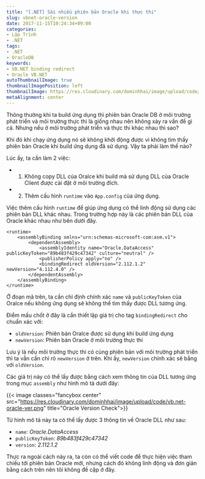 ```yaml
---
title: "[.NET] Sài nhiều phiên bản Oracle khi thực thi"
slug: vbnet-oracle-version
date: 2017-11-15T10:24:34+09:00
categories:
- Lập Trình
- .NET
tags:
- .NET
- OracleDB
keywords:
- VB.NET binding redirect
- Oracle VB.NET
autoThumbnailImage: true
thumbnailImagePosition: left
thumbnailImage: https://res.cloudinary.com/dominhhai/image/upload/code/vb.net.jpg
metaAlignment: center
---
```

Thông thường khi ta build ứng dụng thì phiên bản Oracle DB ở môi trường phát triển và môi trường thực thi là giống nhau nên không xảy ra vấn đề gì cả. Nhưng nếu ở môi trường phát triển và thực thi khác nhau thì sao?
<!--more-->

Khi đó khi chạy ứng dụng nó sẽ không khởi động được vì không tìm thấy phiên bản Oracle khi build ứng dụng đã sử dụng. Vậy ta phải làm thế nào?

Lúc ấy, ta cần làm 2 việc:

* 1. Không copy DLL của Oralce khi build mà sử dụng DLL của Oracle Client được cài đặt ở môi trường đích.
* 2. Thêm cấu hình `runtime` vào `App.config` của ứng dụng.

Việc thêm cấu hình `runtime` để giúp ứng dụng có thể linh động sử dụng các phiên bản DLL khác nhau. Trong trường hợp này là các phiên bản DLL của Oracle khác nhau như bên dưới đây.

```
<runtime>
	<assemblyBinding xmlns="urn:schemas-microsoft-com:asm.v1">
		<dependentAssembly>
			<assemblyIdentity name="Oracle.DataAccess" publicKeyToken="89b483f429c47342" culture="neutral" />
			<publisherPolicy apply="no" />
			<bindingRedirect oldVersion="2.112.1.2" newVersion="4.112.4.0" />
		</dependentAssembly>
	</assemblyBinding>
</runtime>
```

Ở đoạn mã trên, ta cần chỉ định chính xác `name` và `publicKeyToken` của Oralce nếu không ứng dụng sẽ không thể tìm thấy được DLL tương ứng.

Điểm mấu chốt ở đây là cần thiết lập giá trị cho tag `bindingRedirect` cho chuẩn xác với:

* `oldVersion`: Phiên bản Oralce được sử dụng khi build ứng dụng
* `newVersion`: Phiên bản Oracle ở môi trường thực thi

Lưu ý là nếu môi trường thực thi có cùng phiên bản với môi trường phát triển thì ta vẫn cần chỉ rõ `newVersion` ở trên. Khi ấy, `newVersion` chính xác sẽ bằng với `oldVersion`.

Các giá trị này có thể lấy được bằng cách xem thông tin của DLL tương ứng trong mục `assembly` như hình mô tả dưới đây:

{{< image classes="fancybox center" src="https://res.cloudinary.com/dominhhai/image/upload/code/vb.net-oracle-ver.png" title="Oracle Version Check">}}

Từ hình mô tả này ta có thể lấy được 3 thông tin về Oracle DLL như sau:

* `name`: *Oracle.DataAccess*
* `publicKeyToken`: *89b483f429c47342*
* `version`: *2.112.1.2*

Thực ra ngoài cách này ra, ta còn có thể viết code để thực hiện việc tham chiếu tới phiên bản Oracle mới, nhưng cách đó không linh động và đơn giản bằng cách trên nên tôi không đề cập ở đây.
